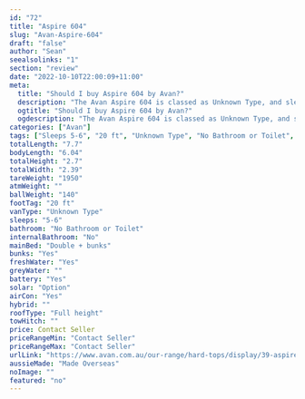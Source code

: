 ```yaml
---
id: "72"
title: "Aspire 604"
slug: "Avan-Aspire-604"
draft: "false"
author: "Sean"
seealsolinks: "1"
section: "review"
date: "2022-10-10T22:00:09+11:00"
meta:
  title: "Should I buy Aspire 604 by Avan?"
  description: "The Avan Aspire 604 is classed as Unknown Type, and sleeps 5-6 people. It is Made Overseas and comes in at 20 ft. It generally has No Bathroom or Toilet."
  ogtitle: "Should I buy Aspire 604 by Avan?"
  ogdescription: "The Avan Aspire 604 is classed as Unknown Type, and sleeps 5-6 people. It is Made Overseas and comes in at 20 ft. It generally has No Bathroom or Toilet."
categories: ["Avan"]
tags: ["Sleeps 5-6", "20 ft", "Unknown Type", "No Bathroom or Toilet", "Full height", "Price Unknown", "Made Overseas"]
totalLength: "7.7"
bodyLength: "6.04"
totalHeight: "2.7"
totalWidth: "2.39"
tareWeight: "1950"
atmWeight: ""
ballWeight: "140"
footTag: "20 ft"
vanType: "Unknown Type"
sleeps: "5-6"
bathroom: "No Bathroom or Toilet"
internalBathroom: "No"
mainBed: "Double + bunks"
bunks: "Yes"
freshWater: "Yes"
greyWater: ""
battery: "Yes"
solar: "Option"
airCon: "Yes"
hybrid: ""
roofType: "Full height"
towHitch: ""
price: Contact Seller
priceRangeMin: "Contact Seller"
priceRangeMax: "Contact Seller"
urlLink: "https://www.avan.com.au/our-range/hard-tops/display/39-aspire-564-600-series-hardtop"
aussieMade: "Made Overseas"
noImage: ""
featured: "no"
---
```

